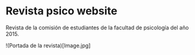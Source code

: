 # Revista psico website

 Revista de la comisión de estudiantes de la facultad de psicología del año 2015.

!(Portada de la revista)[Image.jpg]
